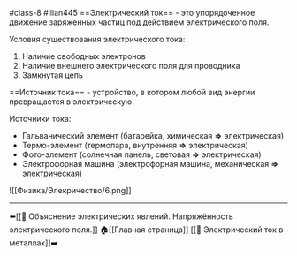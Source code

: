 #class-8 #ilian445
==Электрический ток== - это упорядоченное движение заряженных частиц под действием электрического поля.

Условия существования электрического тока:
1. Наличие свободных электронов
2. Наличие внешнего электрического поля для проводника
3. Замкнутая цепь

==Источник тока== - устройство, в котором любой вид энергии превращается в электрическую.

Источники тока:
- Гальванический элемент (батарейка, химическая **=>** электрическая)
- Термо-элемент (термопара, внутренняя **=>** электрическая)
- Фото-элемент (солнечная панель, световая **=>** электрическая)
- Электрофорная машина (электрофорная машина, механическая **=>** электрическая)

![[Физика/Элекричество/6.png]]

---
⬅️[[📒 Объяснение электрических явлений. Напряжённость электрического поля.]]
🏠[[Главная страница]]
[[📒 Электрический ток в металлах]]➡️